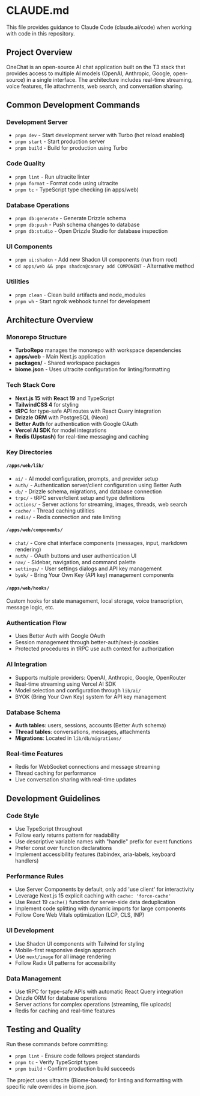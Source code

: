 # CLAUDE.md

This file provides guidance to Claude Code (claude.ai/code) when working with code in this repository.

## Project Overview

OneChat is an open-source AI chat application built on the T3 stack that provides access to multiple AI models (OpenAI, Anthropic, Google, open-source) in a single interface. The architecture includes real-time streaming, voice features, file attachments, web search, and conversation sharing.

## Common Development Commands

### Development Server
- `pnpm dev` - Start development server with Turbo (hot reload enabled)
- `pnpm start` - Start production server
- `pnpm build` - Build for production using Turbo

### Code Quality
- `pnpm lint` - Run ultracite linter
- `pnpm format` - Format code using ultracite
- `pnpm tc` - TypeScript type checking (in apps/web)

### Database Operations
- `pnpm db:generate` - Generate Drizzle schema
- `pnpm db:push` - Push schema changes to database
- `pnpm db:studio` - Open Drizzle Studio for database inspection

### UI Components
- `pnpm ui:shadcn` - Add new Shadcn UI components (run from root)
- `cd apps/web && pnpx shadcn@canary add COMPONENT` - Alternative method

### Utilities
- `pnpm clean` - Clean build artifacts and node_modules
- `pnpm wh` - Start ngrok webhook tunnel for development

## Architecture Overview

### Monorepo Structure
- **TurboRepo** manages the monorepo with workspace dependencies
- **apps/web** - Main Next.js application
- **packages/** - Shared workspace packages
- **biome.json** - Uses ultracite configuration for linting/formatting

### Tech Stack Core
- **Next.js 15** with **React 19** and TypeScript
- **TailwindCSS 4** for styling
- **tRPC** for type-safe API routes with React Query integration
- **Drizzle ORM** with PostgreSQL (Neon)
- **Better Auth** for authentication with Google OAuth
- **Vercel AI SDK** for model integrations
- **Redis (Upstash)** for real-time messaging and caching

### Key Directories

#### `/apps/web/lib/`
- `ai/` - AI model configuration, prompts, and provider setup
- `auth/` - Authentication server/client configuration using Better Auth
- `db/` - Drizzle schema, migrations, and database connection
- `trpc/` - tRPC server/client setup and type definitions
- `actions/` - Server actions for streaming, images, threads, web search
- `cache/` - Thread caching utilities
- `redis/` - Redis connection and rate limiting

#### `/apps/web/components/`
- `chat/` - Core chat interface components (messages, input, markdown rendering)
- `auth/` - OAuth buttons and user authentication UI
- `nav/` - Sidebar, navigation, and command palette
- `settings/` - User settings dialogs and API key management
- `byok/` - Bring Your Own Key (API key) management components

#### `/apps/web/hooks/`
Custom hooks for state management, local storage, voice transcription, message logic, etc.

### Authentication Flow
- Uses Better Auth with Google OAuth
- Session management through better-auth/next-js cookies
- Protected procedures in tRPC use auth context for authorization

### AI Integration
- Supports multiple providers: OpenAI, Anthropic, Google, OpenRouter
- Real-time streaming using Vercel AI SDK
- Model selection and configuration through `lib/ai/`
- BYOK (Bring Your Own Key) system for API key management

### Database Schema
- **Auth tables**: users, sessions, accounts (Better Auth schema)
- **Thread tables**: conversations, messages, attachments
- **Migrations**: Located in `lib/db/migrations/`

### Real-time Features
- Redis for WebSocket connections and message streaming
- Thread caching for performance
- Live conversation sharing with real-time updates

## Development Guidelines

### Code Style
- Use TypeScript throughout
- Follow early returns pattern for readability
- Use descriptive variable names with "handle" prefix for event functions
- Prefer const over function declarations
- Implement accessibility features (tabindex, aria-labels, keyboard handlers)

### Performance Rules
- Use Server Components by default, only add 'use client' for interactivity
- Leverage Next.js 15 explicit caching with `cache: 'force-cache'`
- Use React 19 `cache()` function for server-side data deduplication
- Implement code splitting with dynamic imports for large components
- Follow Core Web Vitals optimization (LCP, CLS, INP)

### UI Development
- Use Shadcn UI components with Tailwind for styling
- Mobile-first responsive design approach
- Use `next/image` for all image rendering
- Follow Radix UI patterns for accessibility

### Data Management
- Use tRPC for type-safe APIs with automatic React Query integration
- Drizzle ORM for database operations
- Server actions for complex operations (streaming, file uploads)
- Redis for caching and real-time features

## Testing and Quality

Run these commands before committing:
- `pnpm lint` - Ensure code follows project standards
- `pnpm tc` - Verify TypeScript types
- `pnpm build` - Confirm production build succeeds

The project uses ultracite (Biome-based) for linting and formatting with specific rule overrides in biome.json.